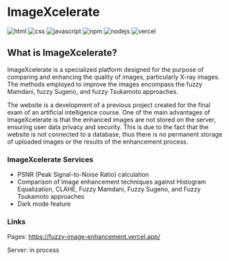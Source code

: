 # ImageXcelerate

<img alt="html" src="https://img.shields.io/badge/HTML5-E34F26?style=for-the-badge&logo=html5&logoColor=white"> <img alt="css" src="https://img.shields.io/badge/CSS3-1572B6?style=for-the-badge&logo=css3&logoColor=white"> <img alt="javascript" src="https://img.shields.io/badge/JavaScript-323330?style=for-the-badge&logo=javascript&logoColor=F7DF1E"> <img alt="npm" src="https://img.shields.io/badge/npm-CB3837?style=for-the-badge&logo=npm&logoColor=white"> <img alt="nodejs" src="https://img.shields.io/badge/Node.js-43853D?style=for-the-badge&logo=node.js&logoColor=white"> <img alt="vercel" src="https://img.shields.io/badge/Vercel-000000?style=for-the-badge&logo=vercel&logoColor=white">

## What is ImageXcelerate?
ImageXcelerate is a specialized platform designed for the purpose of comparing and enhancing the quality of images, particularly X-ray images. The methods employed to improve the images encompass the fuzzy Mamdani, fuzzy Sugeno, and fuzzy Tsukamoto approaches.

The website is a development of a previous project created for the final exam of an artificial intelligence course. One of the main advantages of ImageXcelerate is that the enhanced images are not stored on the server, ensuring user data privacy and security. This is due to the fact that the website is not connected to a database, thus there is no permanent storage of uploaded images or the results of the enhancement process.

### ImageXcelerate Services
- PSNR (Peak Signal-to-Noise Ratio) calculation
- Comparison of Image enhancement techniques against Histogram Equalization, CLAHE, Fuzzy Mamdani, Fuzzy Sugeno, and Fuzzy Tsukamoto approaches
- Dark mode feature

### Links
Pages: https://fuzzy-image-enhancement.vercel.app/

Server: in process
